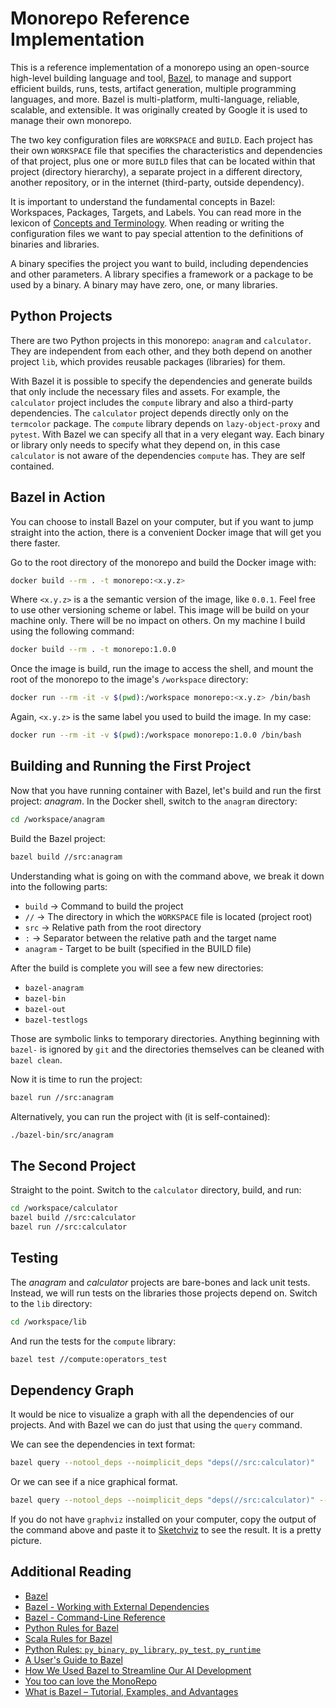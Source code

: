# Monorepo Reference Implementation

This is a reference implementation of a monorepo using an open-source high-level building language and tool, [Bazel](https://bazel.build), to manage and support efficient builds, runs, tests, artifact generation, multiple programming languages, and more. Bazel is multi-platform, multi-language, reliable, scalable, and extensible. It was originally created by Google it is used to manage their own monorepo.

The two key configuration files are `WORKSPACE` and `BUILD`. Each project has their own `WORKSPACE` file that specifies the characteristics and dependencies of that project, plus one or more `BUILD` files that can be located within that project (directory hierarchy), a separate project in a different directory, another repository, or in the internet (third-party, outside dependency).

It is important to understand the fundamental concepts in Bazel: Workspaces, Packages, Targets, and Labels. You can read more in the lexicon of [Concepts and Terminology](https://docs.bazel.build/versions/4.2.1/build-ref.html). When reading or writing the configuration files we want to pay special attention to the definitions of binaries and libraries.

A binary specifies the project you want to build, including dependencies and other parameters. A library specifies a framework or a package to be used by a binary. A binary may have zero, one, or many libraries.


## Python Projects

There are two Python projects in this monorepo: `anagram` and `calculator`. They are independent from each other, and they both depend on another project `lib`, which provides reusable packages (libraries) for them.

With Bazel it is possible to specify the dependencies and generate builds that only include the necessary files and assets. For example, the `calculator` project includes the `compute` library and also a third-party dependencies. The `calculator` project depends directly only on the `termcolor` package. The `compute` library depends on `lazy-object-proxy` and `pytest`. With Bazel we can specify all that in a very elegant way. Each binary or library only needs to specify what they depend on, in this case `calculator` is not aware of the dependencies `compute` has. They are self contained.


## Bazel in Action

You can choose to install Bazel on your computer, but if you want to jump straight into the action, there is a convenient Docker image that will get you there faster.

Go to the root directory of the monorepo and build the Docker image with:

```bash
docker build --rm . -t monorepo:<x.y.z>
```

Where `<x.y.z>` is a the semantic version of the image, like `0.0.1`. Feel free to use other versioning scheme or label. This image will be build on your machine only. There will be no impact on others. On my machine I build using the following command:

```bash
docker build --rm . -t monorepo:1.0.0
```

Once the image is build, run the image to access the shell, and mount the root of the monorepo to the image's `/workspace` directory:

```bash
docker run --rm -it -v $(pwd):/workspace monorepo:<x.y.z> /bin/bash
```

Again, `<x.y.z>` is the same label you used to build the image. In my case:

```bash
docker run --rm -it -v $(pwd):/workspace monorepo:1.0.0 /bin/bash
```


## Building and Running the First Project

Now that you have running container with Bazel, let's build and run the first project: _anagram_. In the Docker shell, switch to the `anagram` directory:

```bash
cd /workspace/anagram
```

Build the Bazel project:

```bash
bazel build //src:anagram
```

Understanding what is going on with the command above, we break it down into the following parts:

- `build` -> Command to build the project
- `//` -> The directory in which the `WORKSPACE` file is located (project root)
- `src` -> Relative path from the root directory
- `:` -> Separator between the relative path and the target name
- `anagram` - Target to be built (specified in the BUILD file)

After the build is complete you will see a few new directories:

- `bazel-anagram`
- `bazel-bin`
- `bazel-out`
- `bazel-testlogs`

Those are symbolic links to temporary directories. Anything beginning with `bazel-` is ignored by `git` and the directories themselves can be cleaned with `bazel clean`.

Now it is time to run the project:

```bash
bazel run //src:anagram
```

Alternatively, you can run the project with (it is self-contained):

```bash
./bazel-bin/src/anagram
```


## The Second Project

Straight to the point. Switch to the `calculator` directory, build, and run:

```bash
cd /workspace/calculator
bazel build //src:calculator
bazel run //src:calculator
```


## Testing

The _anagram_ and _calculator_ projects are bare-bones and lack unit tests. Instead, we will run tests on the libraries those projects depend on. Switch to the `lib` directory:

```bash
cd /workspace/lib
```

And run the tests for the `compute` library:

```bash
bazel test //compute:operators_test
```


## Dependency Graph

It would be nice to visualize a graph with all the dependencies of our projects. And with Bazel we can do just that using the `query` command.

We can see the dependencies in text format:

```bash
bazel query --notool_deps --noimplicit_deps "deps(//src:calculator)"
```

Or we can see if a nice graphical format.

```bash
bazel query --notool_deps --noimplicit_deps "deps(//src:calculator)" --output graph
```

If you do not have `graphviz` installed on your computer, copy the output of the command above and paste it to [Sketchviz](https://sketchviz.com/new) to see the result. It is a pretty picture.


## Additional Reading

- [Bazel](https://bazel.build)
- [Bazel - Working with External Dependencies](https://docs.bazel.build/versions/main/external.html)
- [Bazel - Command-Line Reference](https://docs.bazel.build/versions/main/command-line-reference.html)
- [Python Rules for Bazel](https://docs.bazel.build/versions/main/be/python.html)
- [Scala Rules for Bazel](https://github.com/bazelbuild/rules_scala)
- [Python Rules: `py_binary`, `py_library`, `py_test`, `py_runtime`](https://github.com/bazelbuild/rules_python)
- [A User's Guide to Bazel](https://docs.bazel.build/versions/main/guide.html)
- [How We Used Bazel to Streamline Our AI Development](https://www.spotdraft.com//engineering-blog/how-we-used-bazel-to-streamline-our-ai-development?utm_source=pocket_mylist)
- [You too can love the MonoRepo](https://medium.com/@Jakeherringbone/you-too-can-love-the-monorepo-d95d1d6fcebe)
- [What is Bazel – Tutorial, Examples, and Advantages](https://semaphoreci.com/blog/bazel-build-tutorial-examples?utm_source=pocket_mylist)
